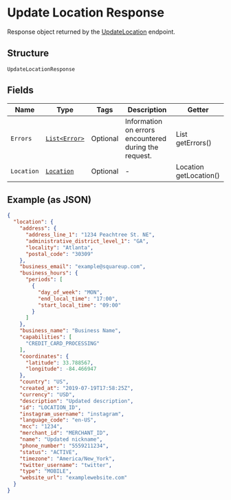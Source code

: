 
# Update Location Response

Response object returned by the [UpdateLocation](#endpoint-updatelocation) endpoint.

## Structure

`UpdateLocationResponse`

## Fields

| Name | Type | Tags | Description | Getter |
|  --- | --- | --- | --- | --- |
| `Errors` | [`List<Error>`](/doc/models/error.md) | Optional | Information on errors encountered during the request. | List<Error> getErrors() |
| `Location` | [`Location`](/doc/models/location.md) | Optional | - | Location getLocation() |

## Example (as JSON)

```json
{
  "location": {
    "address": {
      "address_line_1": "1234 Peachtree St. NE",
      "administrative_district_level_1": "GA",
      "locality": "Atlanta",
      "postal_code": "30309"
    },
    "business_email": "example@squareup.com",
    "business_hours": {
      "periods": [
        {
          "day_of_week": "MON",
          "end_local_time": "17:00",
          "start_local_time": "09:00"
        }
      ]
    },
    "business_name": "Business Name",
    "capabilities": [
      "CREDIT_CARD_PROCESSING"
    ],
    "coordinates": {
      "latitude": 33.788567,
      "longitude": -84.466947
    },
    "country": "US",
    "created_at": "2019-07-19T17:58:25Z",
    "currency": "USD",
    "description": "Updated description",
    "id": "LOCATION_ID",
    "instagram_username": "instagram",
    "language_code": "en-US",
    "mcc": "1234",
    "merchant_id": "MERCHANT_ID",
    "name": "Updated nickname",
    "phone_number": "5559211234",
    "status": "ACTIVE",
    "timezone": "America/New_York",
    "twitter_username": "twitter",
    "type": "MOBILE",
    "website_url": "examplewebsite.com"
  }
}
```

